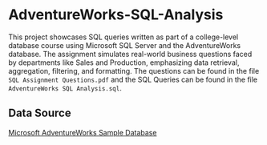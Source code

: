 # AdventureWorks-SQL-Analysis
This project showcases SQL queries written as part of a college-level database course using Microsoft SQL Server and the AdventureWorks database. The assignment simulates real-world business questions faced by departments like Sales and Production, emphasizing data retrieval, aggregation, filtering, and formatting. The questions can be found in the file `SQL Assignment Questions.pdf` and the SQL Queries can be found in the file `AdventureWorks SQL Analysis.sql`.

## Data Source
[Microsoft AdventureWorks Sample Database](https://learn.microsoft.com/en-us/sql/samples/adventureworks-install-configure)
